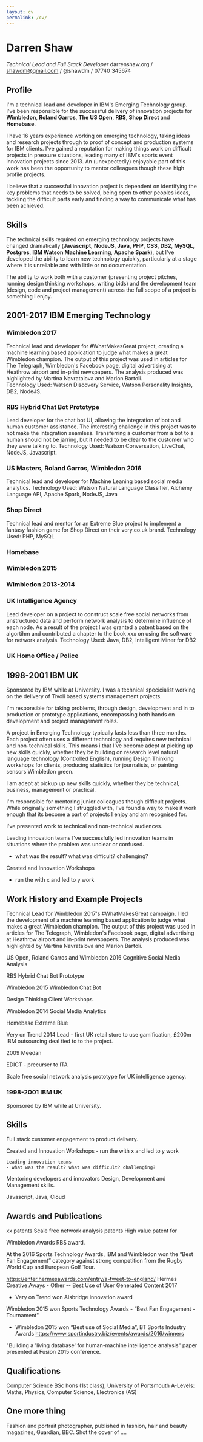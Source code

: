 ```yaml
---
layout: cv
permalink: /cv/
---
```

# Darren Shaw
*Technical Lead and Full Stack Developer*
darrenshaw.org / shawdm@gmail.com / @shawdm  / 07740 345674


## Profile
I'm a technical lead and developer in IBM's Emerging Technology group. I've been responsible for the successful delivery of innovation projects for **Wimbledon**, **Roland Garros**, **The US Open**, **RBS**, **Shop Direct** and **Homebase**.

I have 16 years experience working on emerging technology, taking ideas and research projects through to proof of concept and production systems for IBM clients. I've gained a reputation for making things work on difficult projects in pressure situations, leading many of IBM's sports event innovation projects since 2013. An (unexpectedly) enjoyable part of this work has been the opportunity to mentor colleagues though these high profile projects.

I believe that a successful innovation project is dependent on identifying the key problems that needs to be solved, being open to other peoples ideas, tackling the difficult parts early and finding a way to communicate what has been achieved.


## Skills
The technical skills required on emerging technology projects have changed dramatically (**Javascript**, **NodeJS**, **Java**, **PHP**, **CSS**, **DB2**, **MySQL**, **Postgres**, **IBM Watson Machine Learning**, **Apache Spark**), but I've developed the ability to learn new technology quickly, particularly at a stage where it is unreliable and with little or no documentation.

The ability to work both with a customer (presenting project pitches, running design thinking workshops, writing bids) and the development team (design, code and project management) across the full scope of a project is something I enjoy.

## 2001-2017 IBM Emerging Technology
### Wimbledon 2017
Technical lead and developer for #WhatMakesGreat project, creating a machine learning based application to judge what makes a great Wimbledon champion. The output of this project was used in articles for The Telegraph, Wimbledon's Facebook page, digital advertising at Heathrow airport and in-print newspapers. The analysis produced was highlighted by Martina Navratalova and Marion Bartoli.  
Technology Used: Watson Discovery Service, Watson Personality Insights, DB2, NodeJS.

### RBS Hybrid Chat Bot Prototype
Lead developer for the chat bot UI, allowing the integration of bot and human customer assistance. The interesting challenge in this project was to not make the integration seamless. Transferring a customer from a bot to a human should not be jarring, but it needed to be clear to the customer who they were talking to.
Technology Used: Watson Conversation, LiveChat, NodeJS, Javascript.

### US Masters, Roland Garros, Wimbledon 2016
Technical lead and developer for Machine Leaning based social media analytics.
Technology Used: Watson Natural Language Classifier, Alchemy Language API, Apache Spark, NodeJS, Java

### Shop Direct
Technical lead and mentor for an Extreme Blue project to implement a fantasy fashion game for Shop Direct on their very.co.uk brand.
Technology Used: PHP, MySQL

### Homebase

### Wimbledon 2015

### Wimbledon 2013-2014

### UK Intelligence Agency
Lead developer on a project to construct scale free social networks from unstructured data and perform network analysis to determine influence of each node.  As a result of the project I was granted a patent based on the algortihm and contributed a chapter to the book xxx on using the software for network analysis.
Technology Used: Java, DB2, Intelligent Miner for DB2

### UK Home Office / Police



## 1998-2001 IBM UK
Sponsored by IBM while at University. I was a technical specicialist working on the delivery of Tivoli based systems management projects.



I'm responsible for taking problems, through design, development and in to production or prototype applications, encompassing both hands on development and project management roles.

A project in Emerging Technology typically lasts less than three months. Each project often uses a different technology and requires new technical and non-technical skills. This means i that I've become adept at picking up new skills quickly, whether they be building on research level natural language technology (Controlled English), running Design Thinking workshops for clients, producing statistics for journalists, or painting sensors Wimbledon green.

I am adept at pickup up new skills quickly, whether they be technical, business, management or practical.

I'm responsible for mentoring junior colleagues though difficult projects. While originally something I struggled with, I've found a way to make it work enough that its become a part of projects I enjoy and am recognised for.

I've presented work to technical and non-technical audiences.

Leading innovation teams
I've successfully led innovation teams in situations where the problem was unclear or confused.
  - what was the result? what was difficult? challenging?

Created and Innovation Workshops
  - run the with x and led to y work



## Work History and Example Projects

Technical Lead for Wimbledon 2017's #WhatMakesGreat campaign. I led the development of a machine learning based application to judge what makes a great Wimbledon champion. The output of this project was used in articles for The Telegraph, Wimbledon's Facebook page, digital advertising at Heathrow airport and in-print newspapers. The analysis produced was highlighted by Martina Navratalova and Marion Bartoli.

US Open, Roland Garros and Wimbledon 2016 Cognitive Social Media Analysis

RBS Hybrid Chat Bot Prototype

Wimbledon 2015 Wimbledon Chat Bot

Design Thinking Client Workshops

Wimbledon 2014 Social Media Analytics

Homebase Extreme Blue

Very on Trend 2014 Lead - first UK retail store to use gamification, £200m IBM outsourcing deal tied to to the project.


2009 Meedan

EDICT - precurser to ITA

Scale free social network analysis prototype for UK intelligence agency.


### 1998-2001 IBM UK
Sponsored by IBM while at University.


## Skills

Full stack customer engagement to product delivery.

Created and Innovation Workshops
    - run the with x and led to y work


    Leading innovation teams
    - what was the result? what was difficult? challenging?
Mentoring developers and innovators
Design, Development and Management skills.

Javascript, Java, Cloud

## Awards and Publications
xx patents
Scale free network analysis patents
High value patent for

Wimbledon Awards
RBS award.


At the 2016 Sports Technology Awards, IBM and Wimbledon won the “Best Fan Engagement” category against strong competition from the Rugby World Cup and European Golf Tour.  


https://enter.hermesawards.com/entry/a-tweet-to-england/
Hermes Creative Aways - Other -- Best Use of User Generated Content 2017


* Very on Trend won Alsbridge innovation award

Wimbledon 2015 won Sports Technology Awards - “Best Fan Engagement - Tournament"


* Wimbledon 2015 won “Best use of Social Media”, BT Sports Industry Awards https://www.sportindustry.biz/events/awards/2016/winners

"Building a 'living database' for human-machine intelligence analysis" paper presented at Fusion 2015 conference.

## Qualifications
Computer Science BSc hons (1st class), University of Portsmouth
A-Levels: Maths, Physics, Computer Science, Electronics (AS)


## One more thing
Fashion and portrait photographer, published in fashion, hair and beauty magazines, Guardian, BBC. Shot the cover of ....
